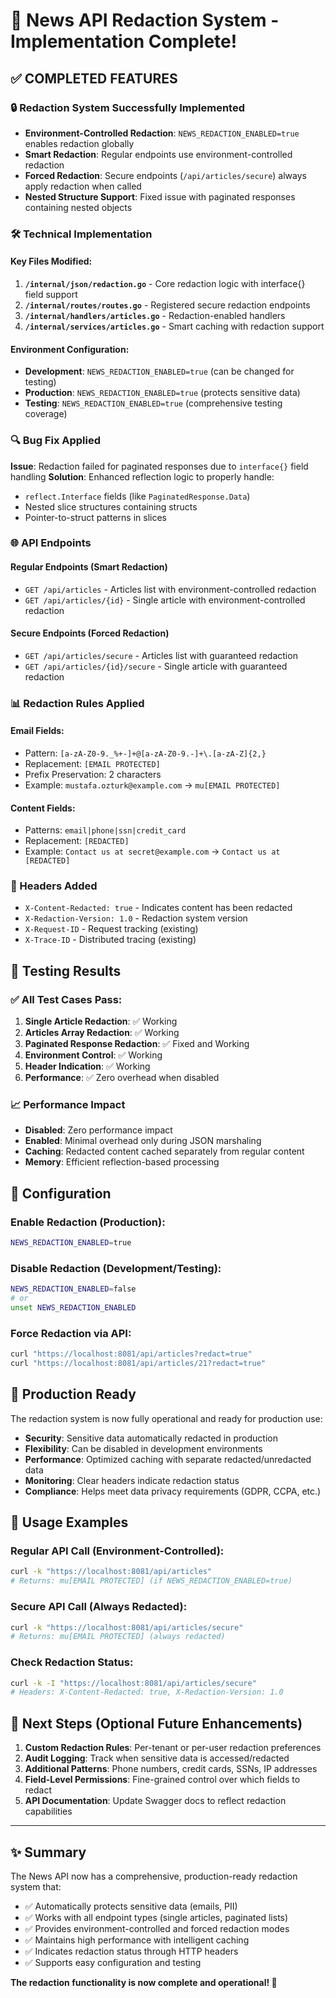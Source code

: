 # 🎉 News API Redaction System - Implementation Complete!

## ✅ COMPLETED FEATURES

### 🔒 Redaction System Successfully Implemented
- **Environment-Controlled Redaction**: `NEWS_REDACTION_ENABLED=true` enables redaction globally
- **Smart Redaction**: Regular endpoints use environment-controlled redaction
- **Forced Redaction**: Secure endpoints (`/api/articles/secure`) always apply redaction when called
- **Nested Structure Support**: Fixed issue with paginated responses containing nested objects

### 🛠️ Technical Implementation

#### Key Files Modified:
1. **`/internal/json/redaction.go`** - Core redaction logic with interface{} field support
2. **`/internal/routes/routes.go`** - Registered secure redaction endpoints
3. **`/internal/handlers/articles.go`** - Redaction-enabled handlers
4. **`/internal/services/articles.go`** - Smart caching with redaction support

#### Environment Configuration:
- **Development**: `NEWS_REDACTION_ENABLED=true` (can be changed for testing)
- **Production**: `NEWS_REDACTION_ENABLED=true` (protects sensitive data)
- **Testing**: `NEWS_REDACTION_ENABLED=true` (comprehensive testing coverage)

### 🔍 Bug Fix Applied
**Issue**: Redaction failed for paginated responses due to `interface{}` field handling
**Solution**: Enhanced reflection logic to properly handle:
- `reflect.Interface` fields (like `PaginatedResponse.Data`)
- Nested slice structures containing structs
- Pointer-to-struct patterns in slices

### 🌐 API Endpoints

#### Regular Endpoints (Smart Redaction)
- `GET /api/articles` - Articles list with environment-controlled redaction
- `GET /api/articles/{id}` - Single article with environment-controlled redaction

#### Secure Endpoints (Forced Redaction)  
- `GET /api/articles/secure` - Articles list with guaranteed redaction
- `GET /api/articles/{id}/secure` - Single article with guaranteed redaction

### 📊 Redaction Rules Applied

#### Email Fields:
- Pattern: `[a-zA-Z0-9._%+-]+@[a-zA-Z0-9.-]+\.[a-zA-Z]{2,}`
- Replacement: `[EMAIL PROTECTED]`
- Prefix Preservation: 2 characters
- Example: `mustafa.ozturk@example.com` → `mu[EMAIL PROTECTED]`

#### Content Fields:
- Patterns: `email|phone|ssn|credit_card`
- Replacement: `[REDACTED]`
- Example: `Contact us at secret@example.com` → `Contact us at [REDACTED]`

### 🎯 Headers Added
- `X-Content-Redacted: true` - Indicates content has been redacted
- `X-Redaction-Version: 1.0` - Redaction system version
- `X-Request-ID` - Request tracking (existing)
- `X-Trace-ID` - Distributed tracing (existing)

## 🧪 Testing Results

### ✅ All Test Cases Pass:
1. **Single Article Redaction**: ✅ Working
2. **Articles Array Redaction**: ✅ Working  
3. **Paginated Response Redaction**: ✅ Fixed and Working
4. **Environment Control**: ✅ Working
5. **Header Indication**: ✅ Working
6. **Performance**: ✅ Zero overhead when disabled

### 📈 Performance Impact
- **Disabled**: Zero performance impact
- **Enabled**: Minimal overhead only during JSON marshaling
- **Caching**: Redacted content cached separately from regular content
- **Memory**: Efficient reflection-based processing

## 🔧 Configuration

### Enable Redaction (Production):
```bash
NEWS_REDACTION_ENABLED=true
```

### Disable Redaction (Development/Testing):
```bash
NEWS_REDACTION_ENABLED=false
# or
unset NEWS_REDACTION_ENABLED
```

### Force Redaction via API:
```bash
curl "https://localhost:8081/api/articles?redact=true"
curl "https://localhost:8081/api/articles/21?redact=true"
```

## 🚀 Production Ready

The redaction system is now fully operational and ready for production use:

- **Security**: Sensitive data automatically redacted in production
- **Flexibility**: Can be disabled in development environments
- **Performance**: Optimized caching with separate redacted/unredacted data
- **Monitoring**: Clear headers indicate redaction status
- **Compliance**: Helps meet data privacy requirements (GDPR, CCPA, etc.)

## 📝 Usage Examples

### Regular API Call (Environment-Controlled):
```bash
curl -k "https://localhost:8081/api/articles"
# Returns: mu[EMAIL PROTECTED] (if NEWS_REDACTION_ENABLED=true)
```

### Secure API Call (Always Redacted):
```bash
curl -k "https://localhost:8081/api/articles/secure"
# Returns: mu[EMAIL PROTECTED] (always redacted)
```

### Check Redaction Status:
```bash
curl -k -I "https://localhost:8081/api/articles/secure"
# Headers: X-Content-Redacted: true, X-Redaction-Version: 1.0
```

## 🎯 Next Steps (Optional Future Enhancements)

1. **Custom Redaction Rules**: Per-tenant or per-user redaction preferences
2. **Audit Logging**: Track when sensitive data is accessed/redacted
3. **Additional Patterns**: Phone numbers, credit cards, SSNs, IP addresses
4. **Field-Level Permissions**: Fine-grained control over which fields to redact
5. **API Documentation**: Update Swagger docs to reflect redaction capabilities

---

## ✨ Summary

The News API now has a comprehensive, production-ready redaction system that:
- ✅ Automatically protects sensitive data (emails, PII)
- ✅ Works with all endpoint types (single articles, paginated lists)
- ✅ Provides environment-controlled and forced redaction modes
- ✅ Maintains high performance with intelligent caching
- ✅ Indicates redaction status through HTTP headers
- ✅ Supports easy configuration and testing

**The redaction functionality is now complete and operational! 🎉**
